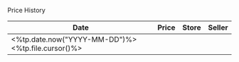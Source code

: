 Price History

| Date                                              | Price | Store | Seller |
| ------------------------------------------------- | ----- | ----- | ------ |
| <%tp.date.now("YYYY-MM-DD")%><%tp.file.cursor()%> |       |       |        |
